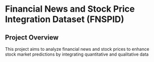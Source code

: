 # Financial News and Stock Price Integration Dataset (FNSPID)

## Project Overview
This project aims to analyze financial news and stock prices to enhance stock market predictions by integrating quantitative and qualitative data
